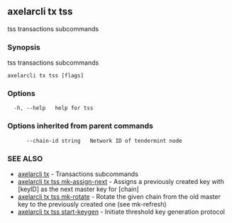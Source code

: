 ## axelarcli tx tss

tss transactions subcommands

### Synopsis

tss transactions subcommands

```
axelarcli tx tss [flags]
```

### Options

```
  -h, --help   help for tss
```

### Options inherited from parent commands

```
      --chain-id string   Network ID of tendermint node
```

### SEE ALSO

- [axelarcli tx](axelarcli_tx.md)	 - Transactions subcommands
- [axelarcli tx tss mk-assign-next](axelarcli_tx_tss_mk-assign-next.md)	 - Assigns a previously created key with \[keyID\] as the next master key for \[chain\]
- [axelarcli tx tss mk-rotate](axelarcli_tx_tss_mk-rotate.md)	 - Rotate the given chain from the old master key to the previously created one (see mk-refresh)
- [axelarcli tx tss start-keygen](axelarcli_tx_tss_start-keygen.md)	 - Initiate threshold key generation protocol
